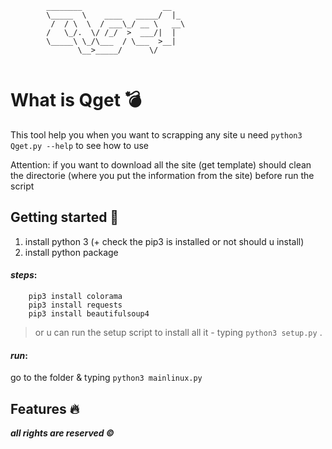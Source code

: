 

```
        ________                  __   
        \_____  \    ____   _____/  |_ 
         /  / \  \  / ___\_/ __ \   __\
        /   \_/.  \/ /_/  >  ___/|  |  
        \_____\ \_/\___  / \___  >__|  
               \__>_____/      \/      
                               
```

# What is Qget :bomb:
This tool help you when you want to scrapping any site u need
`python3 Qget.py --help` to see how to use

Attention:
if you want to download all the site (get template) should clean the directorie (where you put the information from the site) before
run the script

## Getting started :mag_right:
1. install python 3 (+ check the pip3 is installed or not should u install)
2. install python package
#### _steps_:
```
	pip3 install colorama
	pip3 install requests
	pip3 install beautifulsoup4
```
> or u can run the setup script to install all it - typing `python3 setup.py` .
#### _run_:
go to the folder & typing `python3 mainlinux.py`

## Features :fire:


___all rights are reserved ©___
